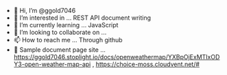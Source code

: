 - 👋 Hi, I’m @ggold7046
- 👀 I’m interested in ... REST API document writing 
- 🌱 I’m currently learning ... JavaScript
- 💞️ I’m looking to collaborate on ...
- 📫 How to reach me ... Through github
- 👀 Sample document page site ... https://ggold7046.stoplight.io/docs/openweathermap/YXBpOjExMTIxODY3-open-weather-map-api , https://choice-moss.cloudvent.net/#

<!---
ggold7046/ggold7046 is a ✨ special ✨ repository because its `README.md` (this file) appears on your GitHub profile.
You can click the Preview link to take a look at your changes.
--->
